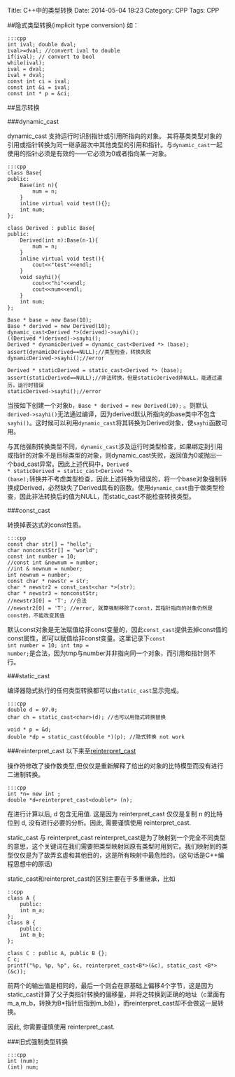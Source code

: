 Title: C++中的类型转换
Date: 2014-05-04 18:23
Category: CPP
Tags: CPP

##隐式类型转换(implicit type conversion)
如：

    :::cpp
    int ival; double dval;
    ival>=dval; //convert ival to double
    if(ival); // convert to bool
    while(ival);
    ival = dval;
    ival + dval;
    const int ci = ival;
    const int &i = ival;
    const int * p = &ci;

##显示转换

###dynamic_cast

dynamic_cast 支持运行时识别指针或引用所指向的对象。 其将基类类型对象的引用或指针转换为同一继承层次中其他类型的引用和指针。与<code>dynamic_cast</code>一起使用的指针必须是有效的——它必须为0或者指向某一对象。

    :::cpp
    class Base{
    public:
        Base(int n){
            num = n;
        }
        inline virtual void test(){};
        int num;
    };

    class Derived : public Base{
    public:
        Derived(int n):Base(n-1){
            num = n;
        }
        inline virtual void test(){
            cout<<"test"<<endl;
        }
        void sayhi(){
            cout<<"hi"<<endl;
            cout<<num<<endl;
        }
        int num;
    };

    Base * base = new Base(10);
    Base * derived = new Derived(10);
    dynamic_cast<Derived *>(derived)->sayhi();
    ((Derived *)derived)->sayhi();
    Derived * dynamicDerived = dynamic_cast<Derived *> (base);
    assert(dynamicDerived==NULL);//类型检查，转换失败
    dynamicDerived->sayhi();//error

    Derived * staticDerived = static_cast<Derived *> (base);
    assert(staticDerived==NULL);//非法转换，但是staticDerived非NULL，能通过遍历，运行时错误
    staticDerived->sayhi();//error

当按如下创建一个对象b，<code>Base * derived = new Derived(10);</code> 。则默认<code>derived->sayhi()</code>无法通过编译，因为derived默认所指向的base类中不包含<code>sayhi()</code>。这时候可以利用<code>dynamic_cast</code>将其转换为Derived对象，使<code>sayhi</code>函数可用。

与其他强制转换类型不同，<code>dynamic_cast</code>涉及运行时类型检查，如果绑定到引用或指针的对象不是目标类型的对象，则dynamic_cast失败，返回值为0或抛出一个bad_cast异常。因此上述代码中，<code>Derived * staticDerived = static_cast<Derived *> (base);</code>转换并不考虑类型检查，因此上述转换为错误的，将一个base对象强制转换成Derived，必然缺失了Derived具有的函数。使用<code>dynamic_cast</code>由于做类型检查，因此非法转换后的值为NULL，而static_cast不能检查转换类型。

###const_cast

转换掉表达式的const性质。

    :::cpp    
    const char str[] = "hello";
    char nonconstStr[] = "world";
    const int number = 10;
    //const int &newnum = number;
    //int & newnum = number;
    int newnum = number;
    const char * newstr = str;
    char * newstr2 = const_cast<char *>(str);
    char * newstr3 = nonconstStr;
    //newstr3[0] = 'T'; //合法
    //newstr2[0] = 'T'; //error, 就算强制移除了const，其指针指向的对象仍然是const的，不能改变其值


默认const对象是无法赋值给非const变量的，因此<code>const_cast</code>提供去掉const值的const属性，即可以赋值给非const变量。这里记录下<code>const int number = 10; int tmp = number;</code>是合法，因为tmp与number并非指向同一个对象，而引用和指针则不行。

###static_cast

编译器隐式执行的任何类型转换都可以由<code>static_cast</code>显示完成。 
    
    :::cpp
    double d = 97.0;
    char ch = static_cast<char>(d); //也可以用隐式转换替换

    void * p = &d;
    double *dp = static_cast(double *)(p); //隐式转换 not work

###reinterpret_cast
以下来至[reinterpret_cast](http://baike.baidu.com/view/1263731.htm)

操作符修改了操作数类型,但仅仅是重新解释了给出的对象的比特模型而没有进行二进制转换。
    
    :::cpp
    int *n= new int ;
    double *d=reinterpret_cast<double*> (n);


在进行计算以后, d 包含无用值. 这是因为 reinterpret_cast 仅仅是复制 n 的比特位到 d, 没有进行必要的分析。因此, 需要谨慎使用 reinterpret_cast.

static_cast 与 reinterpret_cast reinterpret_cast是为了映射到一个完全不同类型的意思，这个关键词在我们需要把类型映射回原有类型时用到它。我们映射到的类型仅仅是为了故弄玄虚和其他目的，这是所有映射中最危险的。(这句话是C++编程思想中的原话)

static_cast和reinterpret_cast的区别主要在于多重继承，比如

    ::cpp
    class A {
        public:
        int m_a;
    };
    class B {
        public:
        int m_b;
    };
     
    class C : public A, public B {};
    C c;
    printf("%p, %p, %p", &c, reinterpret_cast<B*>(&c), static_cast <B*>(&c));

前两个的输出值是相同的，最后一个则会在原基础上偏移4个字节，这是因为static_cast计算了父子类指针转换的偏移量，并将之转换到正确的地址（c里面有m_a,m_b，转换为B*指针后指到m_b处），而reinterpret_cast却不会做这一层转换。

因此, 你需要谨慎使用 reinterpret_cast.    

###旧式强制类型转换
    
    :::cpp
    int (num);
    (int) num;

